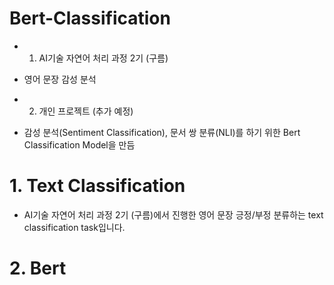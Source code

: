 # Bert-Classification
 * 1. AI기술 자연어 처리 과정 2기 (구름)
  - 영어 문장 감성 분석
 * 2. 개인 프로젝트 (추가 예정)
  - 감성 분석(Sentiment Classification), 문서 쌍 분류(NLI)를 하기 위한 Bert Classification Model을 만듬

# 1. Text Classification
 - AI기술 자연어 처리 과정 2기 (구름)에서 진행한 영어 문장 긍정/부정 분류하는 text classification task입니다.





# 2. Bert 
  
